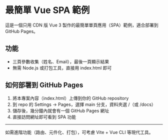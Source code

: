 # 最簡單 Vue SPA 範例

這是一個只用 CDN 版 Vue 3 製作的最簡單單頁應用（SPA）範例，適合部署到 GitHub Pages。

## 功能
- 三頁參數收集（姓名、Email），最後一頁顯示結果
- 無需 Node.js 或打包工具，直接用 index.html 即可

## 如何部署到 GitHub Pages
1. 將本專案內容（index.html）上傳到你的 GitHub repository
2. 到 repo 的 Settings → Pages，選擇 main 分支，資料夾選 /（或 /docs）
3. 儲存後，幾分鐘內就會有一個 GitHub Pages 網址
4. 直接訪問網址即可看到 SPA 功能

---

如需進階功能（路由、元件化、打包），可考慮 Vite + Vue CLI 等現代工具。
